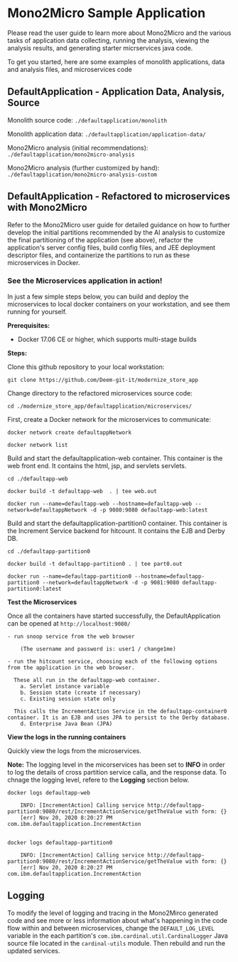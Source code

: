 # Mono2Micro Sample Application

Please read the user guide to learn more about Mono2Micro and the various tasks of application data collecting, running the analysis, viewing the analysis results, and generating starter micrservices java code.

To get you started, here are some examples of monolith applications, data and analysis files, and microservices code

## DefaultApplication - Application Data, Analysis, Source

Monolith source code: ```./defaultapplication/monolith```

Monolith application data: ```./defaultapplication/application-data/```

Mono2Micro analysis (initial recommendations): ```./defaultapplication/mono2micro-analysis```

Mono2Micro analysis (further customized by hand): ```./defaultapplication/mono2micro-analysis-custom```


## DefaultApplication - Refactored to microservices with Mono2Micro

Refer to the Mono2Micro user guide for detailed guidance on how to further develop the initial partitions recommended by the AI analysis to customize the final partitioning of the application (see above), refactor the application's server config files, build config files, and JEE deployment descriptor files, and containerize the partitions to run as these microservices in Docker.

### See the Microservices application in action!

In just a few simple steps below, you can build and deploy the microservices to local docker containers on your workstation, and see them running for yourself. 

**Prerequisites:** 

- Docker 17.06 CE or higher, which supports multi-stage builds

**Steps:** 

Clone this github repository to your local workstation:
```
git clone https://github.com/Deem-git-it/modernize_store_app
```
Change directory to the refactored microservices source code:
```
cd ./modernize_store_app/defaultapplication/microservices/
```

First, create a Docker network for the microservices to communicate:
```
docker network create defaultappNetwork

docker network list
```

Build and start the defaultapplication-web container. This container is the web front end. It contains the html, jsp, and servlets servlets. 

```
cd ./defaultapp-web

docker build -t defaultapp-web  . | tee web.out

docker run --name=defaultapp-web --hostname=defaultapp-web --network=defaultappNetwork -d -p 9080:9080 defaultapp-web:latest
```

Build and start the defaultapplication-partition0 container. This container is the Increment Service backend for hitcount. It contains the EJB and Derby DB. 

```
cd ./defaultapp-partition0

docker build -t defaultapp-partition0 . | tee part0.out

docker run --name=defaultapp-partition0 --hostname=defaultapp-partition0 --network=defaultappNetwork -d -p 9081:9080 defaultapp-partition0:latest
```

**Test the Microservices**

Once all the containers have started successfully, the DefaultApplication can be opened at `http://localhost:9080/`

```
- run snoop service from the web browser 

    (The username and password is: user1 / change1me)

- run the hitcount service, choosing each of the following options from the application in the web browser. 
  
  These all run in the defaultapp-web container. 
    a. Servlet instance variable
    b. Session state (create if necessary)
    c. Existing session state only

  This calls the IncrementAction Service in the defaultapp-container0 container. It is an EJB and uses JPA to persist to the Derby database. 
    d. Enterprise Java Bean (JPA)

```

**View the logs in the running containers**

Quickly view the logs from the microservices. 

**Note:** The logging level in the micorservices has been set to **INFO** in order to log the details of cross partition service calla, and the response data. To chnage the logging level, refere to the **Logging** section below. 

```
docker logs defaultapp-web

    INFO: [IncrementAction] Calling service http://defaultapp-partition0:9080/rest/IncrementActionService/getTheValue with form: {}
    [err] Nov 20, 2020 8:20:27 PM com.ibm.defaultapplication.IncrementAction


docker logs defaultapp-partition0

    INFO: [IncrementAction] Calling service http://defaultapp-partition0:9080/rest/IncrementActionService/getTheValue with form: {}
    [err] Nov 20, 2020 8:20:27 PM com.ibm.defaultapplication.IncrementAction
```


## Logging

To modify the level of logging and tracing in the Mono2Mirco generated code and see more or less information about what's happening in the code flow within and between microservices, change the ```DEFAULT_LOG_LEVEL``` variable in the each partition's ```com.ibm.cardinal.util.CardinalLogger``` Java source file located in the ```cardinal-utils``` module. Then rebuild and run the updated services. 






